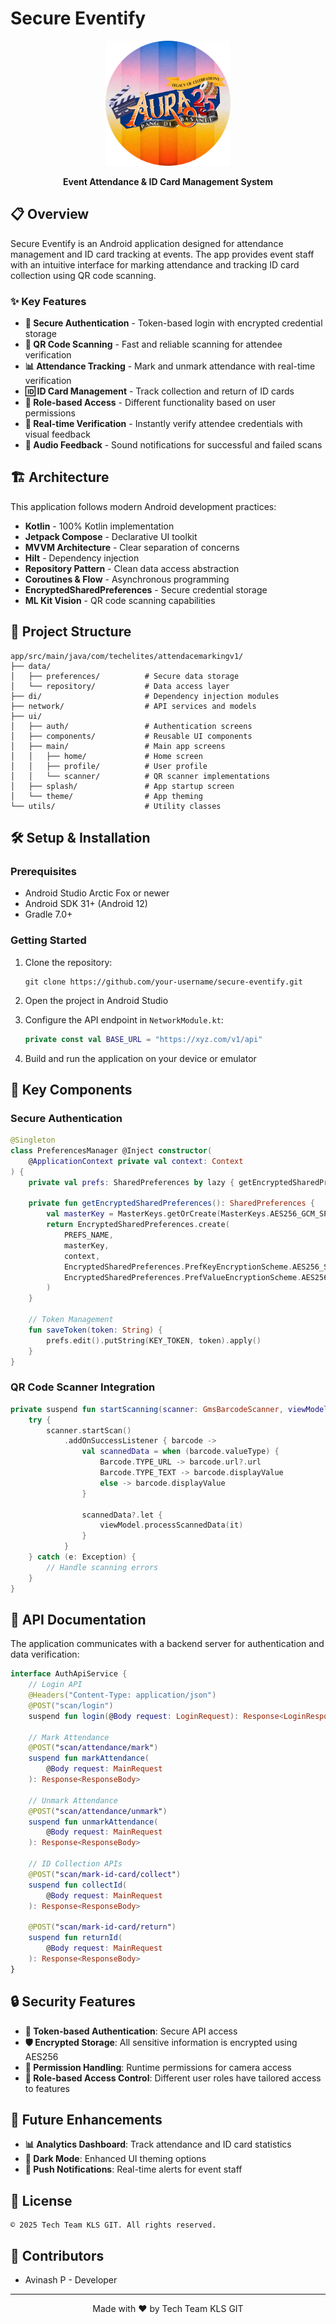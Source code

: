 # Secure Eventify

<div align="center">
  <img src="app/src/main/res/drawable/logo.png" alt="Secure Eventify Logo" width="200"/>
  <br>
  <p><strong>Event Attendance & ID Card Management System</strong></p>
</div>

## 📋 Overview

Secure Eventify is an Android application designed for attendance management and ID card tracking at events. The app provides event staff with an intuitive interface for marking attendance and tracking ID card collection using QR code scanning.

### ✨ Key Features

- **🔐 Secure Authentication** - Token-based login with encrypted credential storage
- **📱 QR Code Scanning** - Fast and reliable scanning for attendee verification
- **📊 Attendance Tracking** - Mark and unmark attendance with real-time verification
- **🆔 ID Card Management** - Track collection and return of ID cards
- **👤 Role-based Access** - Different functionality based on user permissions
- **🔄 Real-time Verification** - Instantly verify attendee credentials with visual feedback
- **🔔 Audio Feedback** - Sound notifications for successful and failed scans

## 🏗️ Architecture

This application follows modern Android development practices:

- **Kotlin** - 100% Kotlin implementation
- **Jetpack Compose** - Declarative UI toolkit
- **MVVM Architecture** - Clear separation of concerns
- **Hilt** - Dependency injection
- **Repository Pattern** - Clean data access abstraction
- **Coroutines & Flow** - Asynchronous programming
- **EncryptedSharedPreferences** - Secure credential storage
- **ML Kit Vision** - QR code scanning capabilities

## 📁 Project Structure

```
app/src/main/java/com/techelites/attendacemarkingv1/
├── data/
│   ├── preferences/          # Secure data storage
│   └── repository/           # Data access layer
├── di/                       # Dependency injection modules
├── network/                  # API services and models
├── ui/
│   ├── auth/                 # Authentication screens
│   ├── components/           # Reusable UI components
│   ├── main/                 # Main app screens
│   │   ├── home/             # Home screen
│   │   ├── profile/          # User profile
│   │   └── scanner/          # QR scanner implementations
│   ├── splash/               # App startup screen
│   └── theme/                # App theming
└── utils/                    # Utility classes
```

## 🛠️ Setup & Installation

### Prerequisites

- Android Studio Arctic Fox or newer
- Android SDK 31+ (Android 12)
- Gradle 7.0+

### Getting Started

1. Clone the repository:
   ```
   git clone https://github.com/your-username/secure-eventify.git
   ```

2. Open the project in Android Studio

3. Configure the API endpoint in `NetworkModule.kt`:
   ```kotlin
   private const val BASE_URL = "https://xyz.com/v1/api"
   ```

4. Build and run the application on your device or emulator


## 🔑 Key Components

### Secure Authentication

```kotlin
@Singleton
class PreferencesManager @Inject constructor(
    @ApplicationContext private val context: Context
) {
    private val prefs: SharedPreferences by lazy { getEncryptedSharedPreferences() }
    
    private fun getEncryptedSharedPreferences(): SharedPreferences {
        val masterKey = MasterKeys.getOrCreate(MasterKeys.AES256_GCM_SPEC)
        return EncryptedSharedPreferences.create(
            PREFS_NAME,
            masterKey,
            context,
            EncryptedSharedPreferences.PrefKeyEncryptionScheme.AES256_SIV,
            EncryptedSharedPreferences.PrefValueEncryptionScheme.AES256_GCM
        )
    }
    
    // Token Management
    fun saveToken(token: String) {
        prefs.edit().putString(KEY_TOKEN, token).apply()
    }
}
```

### QR Code Scanner Integration

```kotlin
private suspend fun startScanning(scanner: GmsBarcodeScanner, viewModel: MainViewModel) {
    try {
        scanner.startScan()
            .addOnSuccessListener { barcode ->
                val scannedData = when (barcode.valueType) {
                    Barcode.TYPE_URL -> barcode.url?.url
                    Barcode.TYPE_TEXT -> barcode.displayValue
                    else -> barcode.displayValue
                }

                scannedData?.let {
                    viewModel.processScannedData(it)
                }
            }
    } catch (e: Exception) {
        // Handle scanning errors
    }
}
```

## 📝 API Documentation

The application communicates with a backend server for authentication and data verification:

```kotlin
interface AuthApiService {
    // Login API
    @Headers("Content-Type: application/json")
    @POST("scan/login")
    suspend fun login(@Body request: LoginRequest): Response<LoginResponse>

    // Mark Attendance
    @POST("scan/attendance/mark")
    suspend fun markAttendance(
        @Body request: MainRequest
    ): Response<ResponseBody>

    // Unmark Attendance
    @POST("scan/attendance/unmark")
    suspend fun unmarkAttendance(
        @Body request: MainRequest
    ): Response<ResponseBody>

    // ID Collection APIs
    @POST("scan/mark-id-card/collect")
    suspend fun collectId(
        @Body request: MainRequest
    ): Response<ResponseBody>

    @POST("scan/mark-id-card/return")
    suspend fun returnId(
        @Body request: MainRequest
    ): Response<ResponseBody>
}
```

## 🔒 Security Features

- **🔐 Token-based Authentication**: Secure API access
- **🛡️ Encrypted Storage**: All sensitive information is encrypted using AES256
- **📱 Permission Handling**: Runtime permissions for camera access
- **👥 Role-based Access Control**: Different user roles have tailored access to features

## 🚀 Future Enhancements

- **📊 Analytics Dashboard**: Track attendance and ID card statistics
- **🌙 Dark Mode**: Enhanced UI theming options
- **📲 Push Notifications**: Real-time alerts for event staff

## 📄 License

```
© 2025 Tech Team KLS GIT. All rights reserved.
```

## 👥 Contributors

- Avinash P - Developer

---

<div align="center">
  <p>Made with ❤️ by Tech Team KLS GIT</p>
</div>
